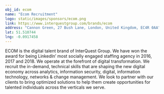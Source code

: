 ```yaml
---
obj_id: ecom
name: "Ecom Recruitment"
logo: static/images/sponsors/ecom.png
link: https://www.interquestgroup.com/brands/ecom
address: "Cannon Green, 27 Bush Lane, London, United Kingdom, EC4R 0AA"
lat: 51.510744
lng: -0.0917458
---
```

ECOM is the digital talent brand of InterQuest Group. We have won the award for being LinkedIn’ most socially engaged staffing agency in 2016, 2017 and 2018. We operate at the forefront of digital transformation. We recruit the in-demand, technical skills that are shaping the new digital economy across analytics, information security, digital, information technology, networks & change management. We look to partner with our clients to bring optimized solutions to help them create opportunities for talented individuals across the verticals we serve.

